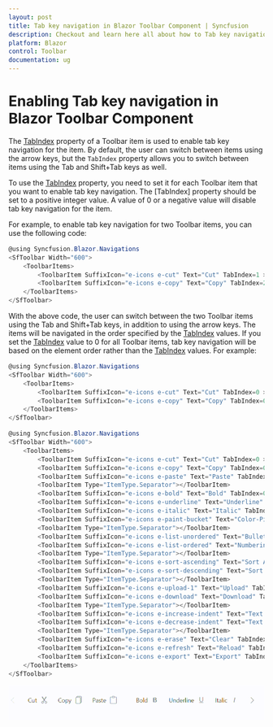 ```yaml
---
layout: post
title: Tab key navigation in Blazor Toolbar Component | Syncfusion
description: Checkout and learn here all about how to Tab key navigation toolbar item in Syncfusion Blazor Toolbar component and more.
platform: Blazor
control: Toolbar
documentation: ug
---
```


# Enabling Tab key navigation in Blazor Toolbar Component

The [TabIndex](https://help.syncfusion.com/cr/blazor/Syncfusion.Blazor.Navigations.ToolbarItem.html#Syncfusion_Blazor_Navigations_ToolbarItem_TabIndex) property of a Toolbar item is used to enable tab key navigation for the item. By default, the user can switch between items using the arrow keys, but the `TabIndex` property allows you to switch between items using the Tab and Shift+Tab keys as well.

To use the [TabIndex](https://help.syncfusion.com/cr/blazor/Syncfusion.Blazor.Navigations.ToolbarItem.html#Syncfusion_Blazor_Navigations_ToolbarItem_TabIndex) property, you need to set it for each Toolbar item that you want to enable tab key navigation. The [TabIndex] property should be set to a positive integer value. A value of 0 or a negative value will disable tab key navigation for the item.

For example, to enable tab key navigation for two Toolbar items, you can use the following code:

```csharp
@using Syncfusion.Blazor.Navigations
<SfToolbar Width="600">
    <ToolbarItems>
        <ToolbarItem SuffixIcon="e-icons e-cut" Text="Cut" TabIndex=1 ></ToolbarItem>
        <ToolbarItem SuffixIcon="e-icons e-copy" Text="Copy" TabIndex=2 ></ToolbarItem>
    </ToolbarItems>
</SfToolbar>
```
With the above code, the user can switch between the two Toolbar items using the Tab and Shift+Tab keys, in addition to using the arrow keys. The items will be navigated in the order specified by the [TabIndex](https://help.syncfusion.com/cr/blazor/Syncfusion.Blazor.Navigations.ToolbarItem.html#Syncfusion_Blazor_Navigations_ToolbarItem_TabIndex) values.
If you set the  [TabIndex](https://help.syncfusion.com/cr/blazor/Syncfusion.Blazor.Navigations.ToolbarItem.html#Syncfusion_Blazor_Navigations_ToolbarItem_TabIndex) value to 0 for all Toolbar items, tab key navigation will be based on the element order rather than the [TabIndex](https://help.syncfusion.com/cr/blazor/Syncfusion.Blazor.Navigations.ToolbarItem.html#Syncfusion_Blazor_Navigations_ToolbarItem_TabIndex) values. For example:
```csharp
@using Syncfusion.Blazor.Navigations
<SfToolbar Width="600">
    <ToolbarItems>
        <ToolbarItem SuffixIcon="e-icons e-cut" Text="Cut" TabIndex=0 ></ToolbarItem>
        <ToolbarItem SuffixIcon="e-icons e-copy" Text="Copy" TabIndex=0 ></ToolbarItem>
    </ToolbarItems>
</SfToolbar>
```
```csharp
@using Syncfusion.Blazor.Navigations
<SfToolbar Width="600">
    <ToolbarItems>
        <ToolbarItem SuffixIcon="e-icons e-cut" Text="Cut" TabIndex=0 ></ToolbarItem>
        <ToolbarItem SuffixIcon="e-icons e-copy" Text="Copy" TabIndex=0 ></ToolbarItem>
        <ToolbarItem SuffixIcon="e-icons e-paste" Text="Paste" TabIndex=0></ToolbarItem>
        <ToolbarItem Type="ItemType.Separator"></ToolbarItem>
        <ToolbarItem SuffixIcon="e-icons e-bold" Text="Bold" TabIndex=0 ></ToolbarItem>
        <ToolbarItem SuffixIcon="e-icons e-underline" Text="Underline" TabIndex=0 ></ToolbarItem>
        <ToolbarItem SuffixIcon="e-icons e-italic" Text="Italic" TabIndex=0 ></ToolbarItem>
        <ToolbarItem SuffixIcon="e-icons e-paint-bucket" Text="Color-Picker" TabIndex=0 ></ToolbarItem>
        <ToolbarItem Type="ItemType.Separator"></ToolbarItem>
        <ToolbarItem SuffixIcon="e-icons e-list-unordered" Text="Bullets" TabIndex=0 ></ToolbarItem>
        <ToolbarItem SuffixIcon="e-icons e-list-ordered" Text="Numbering" TabIndex=0 ></ToolbarItem>
        <ToolbarItem Type="ItemType.Separator"></ToolbarItem>
        <ToolbarItem SuffixIcon="e-icons e-sort-ascending" Text="Sort A - Z" TabIndex=0 ></ToolbarItem>
        <ToolbarItem SuffixIcon="e-icons e-sort-descending" Text="Sort Z - A" TabIndex=0 ></ToolbarItem>
        <ToolbarItem Type="ItemType.Separator"></ToolbarItem>
        <ToolbarItem SuffixIcon="e-icons e-upload-1" Text="Upload" TabIndex=0 ></ToolbarItem>
        <ToolbarItem SuffixIcon="e-icons e-download" Text="Download" TabIndex=0 ></ToolbarItem>
        <ToolbarItem Type="ItemType.Separator"></ToolbarItem>
        <ToolbarItem SuffixIcon="e-icons e-increase-indent" Text="Text Indent" TabIndex=0 ></ToolbarItem>
        <ToolbarItem SuffixIcon="e-icons e-decrease-indent" Text="Text Outdent" TabIndex=0 ></ToolbarItem>
        <ToolbarItem Type="ItemType.Separator"></ToolbarItem>
        <ToolbarItem SuffixIcon="e-icons e-erase" Text="Clear" TabIndex=0 ></ToolbarItem>
        <ToolbarItem SuffixIcon="e-icons e-refresh" Text="Reload" TabIndex=0 ></ToolbarItem>
        <ToolbarItem SuffixIcon="e-icons e-export" Text="Export" TabIndex=0 ></ToolbarItem>
    </ToolbarItems>
</SfToolbar>
```
![Blazor Toolbar with TabIndex](../images/blazor-toolbar-item-tabindex.gif)